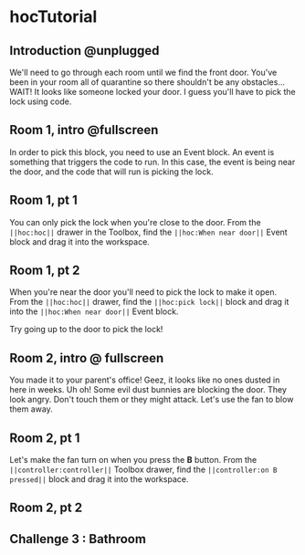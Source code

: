# hocTutorial

## Introduction @unplugged
We'll need to go through each room until we find the front door. 
You've been in your room all of quarantine so there shouldn't be any obstacles… WAIT! 
It looks like someone locked your door. I guess you'll have to pick the lock using code. 

## Room 1, intro @fullscreen
In order to pick this block, you need to use an Event block. An event is something that 
triggers the code to run. In this case, the event is being near the door, and the code 
that will run is picking the lock.

## Room 1, pt 1
You can only pick the lock when you're close to the door. From the ``||hoc:hoc||`` drawer in the Toolbox, 
find the ``||hoc:When near door||`` Event block and drag it into the workspace.

## Room 1, pt 2
When you're near the door you'll need to pick the lock to make it open. From the ``||hoc:hoc||`` drawer, find the 
``||hoc:pick lock||`` block and drag it into the ``||hoc:When near door||`` Event block. 

Try going up to the door to pick the lock!

## Room 2, intro @ fullscreen
You made it to your parent's office! Geez, it looks like no ones dusted in here in weeks. 
Uh oh! Some evil dust bunnies are blocking the door. They look angry. Don't touch them or 
they might attack. Let's use the fan to blow them away. 

## Room 2, pt 1
Let's make the fan turn on when you press the **B** button. From the ``||controller:controller||`` 
Toolbox drawer, find the ``||controller:on B pressed||`` block and drag it into the workspace.

## Room 2, pt 2


## Challenge 3 : Bathroom